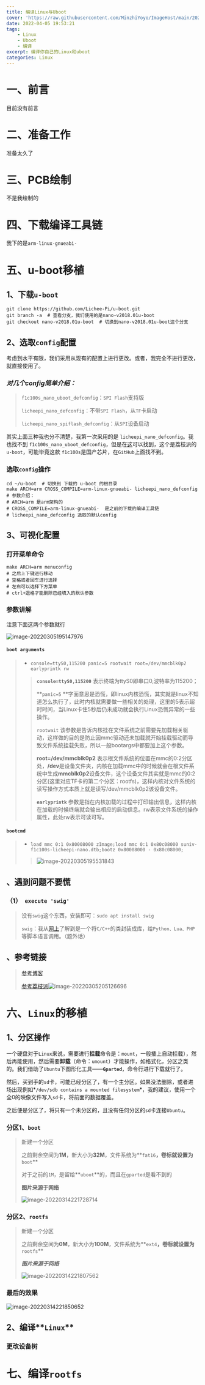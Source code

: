 ```yaml
---
title: 编译Linux与Uboot
cover: 'https://raw.githubusercontent.com/MinzhiYoyo/ImageHost/main/202204052005616.png'
date: 2022-04-05 19:53:21
tags: 
	- Linux
	- Uboot
	- 编译
excerpt: 编译你自己的Linux和uboot
categories: Linux
---
```


# 一、前言

目前没有前言

# 二、准备工作

准备太久了

# 三、PCB绘制

不是我绘制的

# 四、下载编译工具链

我下的是`arm-linux-gnueabi-`

# 五、u-boot移植

## 1、下载`u-boot`

```shell
git clone https://github.com/Lichee-Pi/u-boot.git
git branch -a  # 查看分支，我们使用的是nano-v2018.01u-boot
git checkout nano-v2018.01u-boot  # 切换到nano-v2018.01u-boot这个分支
```

## 2、选取`config`配置

考虑到水平有限，我们采用从现有的配置上进行更改。或者，我完全不进行更改，就直接使用了。

### *对几个config简单介绍：*

>`f1c100s_nano_uboot_defconfig`：`SPI Flash`支持版
>
>`licheepi_nano_defconfig`：不带`SPI Flash`，从`TF`卡启动
>
>`licheepi_nano_spiflash_defconfig`：从`SPI`设备启动

其实上面三种我也分不清楚，我第一次采用的是 `licheepi_nano_defconfig`。我也找不到 `f1c100s_nano_uboot_defconfig`，但是在[这](https://gitee.com/LicheePiNano/u-boot)可以找到，这个是荔枝派的 `u-boot`，可能毕竟这款 `f1c100s`是国产芯片，在`GitHub`上面找不到。

### 选取`config`操作

```shell
cd ~/u-boot  # 切换到 下载的 u-boot 的根目录
make ARCH=arm CROSS_COMPILE=arm-linux-gnueabi- licheepi_nano_defconfig  
# 参数介绍：
# ARCH=arm 是arm架构的
# CROSS_COMPILE=arm-linux-gnueabi-  是之前的下载的编译工具链
# licheepi_nano_defconfig 选取的默认config
```

## 3、可视化配置

### 打开菜单命令

```shell
make ARCH=arm menuconfig
# 之后上下键进行移动
# 空格或者回车进行选择
# 左右可以选择下方菜单
# ctrl+退格才能删除已经填入的默认参数
```

### 参数讲解

注意下面这两个参数就行

![image-20220305195147976](https://raw.githubusercontent.com/MinzhiYoyo/ImageHost/main/202204051958695.png)

#### `boot arguments`

> - `console=ttyS0,115200 panic=5 rootwait root=/dev/mmcblk0p2 earlyprintk rw`
>
> > **`console=ttyS0,115200`** 表示终端为ttyS0即串口0,波特率为115200；
> >
> > **`panic=5` **字面意思是恐慌，即linux内核恐慌，其实就是linux不知道怎么执行了，此时内核就需要做一些相关的处理，这里的5表示超时时间，当Linux卡住5秒后仍未成功就会执行Linux恐慌异常的一些操作。
> >
> > `rootwait` 该参数是告诉内核挂在文件系统之前需要先加载相关驱动，这样做的目的是防止因mmc驱动还未加载就开始挂载驱动而导致文件系统挂载失败，所以一般bootargs中都要加上这个参数。
> >
> > **root=/dev/mmcblk0p2** 表示根文件系统的位置在mmc的0:2分区处，**/dev**是设备文件夹，内核在加载mmc中的时候就会在根文件系统中生成**mmcblk0p2**设备文件，这个设备文件其实就是mmc的0:2分区(这里对应TF卡的第二个分区：rootfs)，这样内核对文件系统的读写操作方式本质上就是读写/dev/mmcblk0p2该设备文件。
> >
> > **`earlyprintk`** 参数是指在内核加载的过程中打印输出信息，这样内核在加载的时候终端就会输出相应的启动信息。rw表示文件系统的操作属性，此处rw表示可读可写。

#### `bootcmd`

> - `load mmc 0:1 0x80008000 zImage;load mmc 0:1 0x80c08000 suniv-f1c100s-licheepi-nano.dtb;bootz 0x80008000 - 0x80c08000;`
>
> > ![image-20220305195531843](https://raw.githubusercontent.com/MinzhiYoyo/ImageHost/main/202204051959333.png)



## 、遇到问题不要慌

### （1）` execute 'swig'`

> 没有`swig`这个东西，安装即可：`sudo apt install swig`
>
> `swig`：我从[网上](https://zh.wikipedia.org/wiki/SWIG)了解到是一个将`C/C++`的类封装成库，给`Python、Lua、PHP`等脚本语言调用。（题外话）

## 、参考链接

> [参考博客](https://cnblogs.com/twzy/p/14865952.html)
>
> [参考荔枝派](https://wiki.sipeed.com/soft/Lichee/zh/Nano-Doc-Backup/get_started/first_eat.html)![image-20220305205126696](https://raw.githubusercontent.com/MinzhiYoyo/ImageHost/main/202204051959649.png)

# 六、`Linux`的移植

## 1、分区操作

​	一个硬盘对于`Linux`来说，需要进行**挂载**命令是：`mount`，一般插上自动挂载），然后再能使用，然后需要**卸载**（命令：`umount`）才能操作，如格式化，分区之类的。我们借助了`Ubuntu`下图形化工具——**`Gparted`**，命令行进行下载就行了。

​	然后，买到手的`sd`卡，可能已经分区了，有一个主分区。如果没法删除，或者进场出现例如*`/dev/sdb contains a mounted filesystem`*，我的建议，使用一个全0的映像文件写入`sd`卡，将前面的数据覆盖。

​	之后便是分区了，将只有一个未分区的，且没有任何分区的`sd`卡连接`Ubuntu`。

### 分区1、`boot`

> 新建一个分区
>
> 之前剩余空间为**1M**，新大小为**32M**，文件系统为**`fat16`**，卷标就设置为**`boot`**
>
> 对于之前的`1M`，是留给**`uboot`**的，而且在`gparted`是看不到的
>
> **图片来源于网络**
>
> ![image-20220314221728714](https://raw.githubusercontent.com/MinzhiYoyo/ImageHost/main/202204051958740.png)

### 分区2、`rootfs`

> 新建一个分区
>
> 之前剩余空间为**0M**，新大小为**100M**，文件系统为**`ext4`**，卷标就设置为**`rootfs`**
>
> ***图片来源于网络***
>
> ![image-20220314221807562](https://raw.githubusercontent.com/MinzhiYoyo/ImageHost/main/202204051958803.png)

### 最后的效果

![image-20220314221850652](https://raw.githubusercontent.com/MinzhiYoyo/ImageHost/main/202204051958789.png)

## 2、编译**`Linux`**

### 更改设备树

# 七、编译`rootfs`

